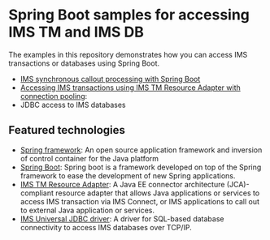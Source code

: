 # Spring Boot samples for accessing IMS TM and IMS DB 

The examples in this repository demonstrates how you can access IMS transactions or databases using Spring Boot. 

* [IMS synchronous callout processing with Spring Boot](https://github.com/imsdev/ims-java-springboot/tree/master/ims-springboot-callout)
* [Accessing IMS transactions using IMS TM Resource Adapter with connection pooling](https://github.com/imsdev/ims-java-springboot/tree/master/ims-springboot-tm):
* JDBC access to IMS databases

## Featured technologies

* [Spring framework](https://spring.io/): An open source application framework and inversion of control container for the Java platform 
* [Spring Boot](http://projects.spring.io/spring-boot/)</a>: Spring boot is a framework developed on top of the Spring framework to ease the development of new Spring applications. 
* [IMS TM Resource Adapter](https://www.ibm.com/support/knowledgecenter/SSEPH2_14.1.0/com.ibm.ims14.doc.tmra/topics/tmresoverview.htm): A Java EE connector architecture (JCA)-compliant resource adapter that allows Java applications or services to access IMS transaction via IMS Connect, or IMS applications to call out to external Java application or services.
* [IMS Universal JDBC driver](https://www.ibm.com/support/knowledgecenter/SSEPH2_14.1.0/com.ibm.ims14.doc.apg/ims_odbjdbcintro.htm): A driver for SQL-based database connectivity to access IMS databases over TCP/IP.